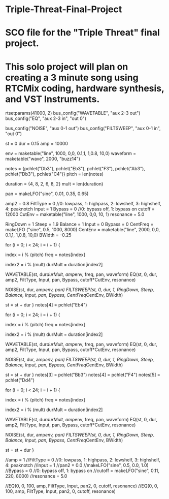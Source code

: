 # Triple-Threat-Final-Project
# SCO file for the "Triple Threat" final project.
# This solo project will plan on creating a 3 minute song using RTCMix coding, hardware synthesis, and VST Instruments. 

rtsetparams(41000, 2)
bus_config("WAVETABLE", "aux 2-3 out")
bus_config("EQ", "aux 2-3 in", "out 0")

bus_config("NOISE", "aux 0-1 out")
bus_config("FILTSWEEP", "aux 0-1 in", "out 0")



st = 0
dur = 0.15
amp = 10000


env = maketable("line", 1000, 0,0, 0.1,1, 1,0.8, 10,0)
waveform = maketable("wave", 2000, "buzz14")



notes = {pchlet("Db3"), pchlet("Eb3"), pchlet("F3"), pchlet("Ab3"), pchlet("Db3"), pchlet("C4")}
pitch = len(notes)

duration = {4, 8, 2, 6, 8, 2}
mult = len(duration)

pan = makeLFO("sine", 0.01, 0.35, 0.65)

amp2 = 0.8
FiltType = 0  //0: lowpass, 1: highpass, 2: lowshelf, 3: highshelf, 4: peaknotch
Input = 1
Bypass = 0 //0: bypass off, 1: bypass on
cutoff = 12000
CutEnv = maketable("line", 1000, 0,0, 10, 1)
resonance = 5.0


RingDown = 1
Steep = 1.9
Balance = 1
Input = 0
Bypass = 0 
CentFreq = makeLFO ("sine", 0.5, 1000, 8000)
CentEnv = maketable("line", 2000, 0,0, 0.1,1, 1,0.8, 10,0)
BWidth = -0.25


for (i = 0; i < 24; i = i + 1)
{

index = i % (pitch)
freq = notes[index]

index2 = i % (mult)
durMult = duration[index2]


WAVETABLE(st, dur*durMult, amp*env, freq, pan, waveform)
EQ(st, 0, dur, amp2, FiltType, Input, pan, Bypass, cutoff*CutEnv, resonance) 

NOISE(st, dur, amp*env, pan)
FILTSWEEP(st, 0, dur, 1, RingDown, Steep, Balance, Input, pan, Bypass, CentFreq*CentEnv, BWidth)

st = st + dur
}
notes[4] = pchlet("Eb4")

for (i = 0; i < 24; i = i + 1)
{

index = i % (pitch)
freq = notes[index]

index2 = i % (mult)
durMult = duration[index2]


WAVETABLE(st, dur*durMult, amp*env, freq, pan, waveform)
EQ(st, 0, dur, amp2, FiltType, Input, pan, Bypass, cutoff*CutEnv, resonance) 

NOISE(st, dur, amp*env, pan)
FILTSWEEP(st, 0, dur, 1, RingDown, Steep, Balance, Input, pan, Bypass, CentFreq*CentEnv, BWidth)

st = st + dur
}
notes[3] = pchlet("Bb3")
notes[4] = pchlet("F4")
notes[5] = pchlet("Dd4")

for (i = 0; i < 24; i = i + 1)
{

index = i % (pitch)
freq = notes[index]

index2 = i % (mult)
durMult = duration[index2]


WAVETABLE(st, dur*durMult, amp*env, freq, pan, waveform)
EQ(st, 0, dur, amp2, FiltType, Input, pan, Bypass, cutoff*CutEnv, resonance) 

NOISE(st, dur, amp*env, pan)
FILTSWEEP(st, 0, dur, 1, RingDown, Steep, Balance, Input, pan, Bypass, CentFreq*CentEnv, BWidth)

st = st + dur
}

//amp = 1
//FiltType = 0  //0: lowpass, 1: highpass, 2: lowshelf, 3: highshelf, 4: peaknotch
//Input = 1
//pan2 =  0.0 //makeLFO("sine", 0.5, 0.0, 1.0)
//Bypass = 0 //0: bypass off, 1: bypass on
//cutoff = makeLFO("sine", 0.11, 220, 8000)
//resonance = 5.0

//EQ(0, 0, 100, amp, FiltType, Input, pan2, 0, cutoff, resonance)
//EQ(0, 0, 100, amp, FiltType, Input, pan2, 0, cutoff, resonance)

